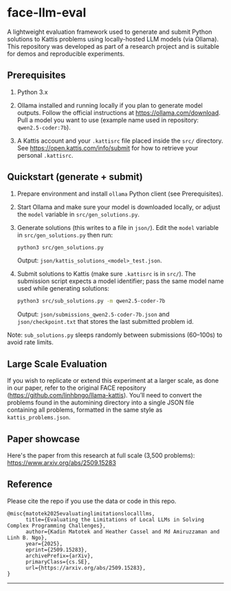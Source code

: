# face-llm-eval

A lightweight evaluation framework used to generate and submit Python solutions to Kattis problems using locally-hosted LLM models (via Ollama). This repository was developed as part of a research project and is suitable for demos and reproducible experiments. 


## Prerequisites

1. Python 3.x 

2. Ollama installed and running locally if you plan to generate model outputs. Follow the official instructions at https://ollama.com/download. Pull a model you want to use (example name used in repository: `qwen2.5-coder:7b`).

3. A Kattis account and your `.kattisrc` file placed inside the `src/` directory. See https://open.kattis.com/info/submit for how to retrieve your personal `.kattisrc`.


## Quickstart (generate + submit)

1. Prepare environment and install `ollama` Python client (see Prerequisites).

2. Start Ollama and make sure your model is downloaded locally, or adjust the `model` variable in `src/gen_solutions.py`.

3. Generate solutions (this writes to a file in `json/`). Edit the `model` variable in `src/gen_solutions.py` then run:

	```bash
	python3 src/gen_solutions.py
	```

	Output: `json/kattis_solutions_<model>_test.json`.

4. Submit solutions to Kattis (make sure `.kattisrc` is in `src/`). The submission script expects a model identifier; pass the same model name used while generating solutions:

	```bash
	python3 src/sub_solutions.py -m qwen2.5-coder-7b
	```

	Output: `json/submissions_qwen2.5-coder-7b.json` and `json/checkpoint.txt` that stores the last submitted problem id.

Note: `sub_solutions.py` sleeps randomly between submissions (60–100s) to avoid rate limits. 

## Large Scale Evaluation
If you wish to replicate or extend this experiment at a larger scale, as done in our paper, refer to the original FACE repository (https://github.com/linhbngo/llama-kattis).
You’ll need to convert the problems found in the automining directory into a single JSON file containing all problems, formatted in the same style as `kattis_problems.json`.


## Paper showcase
Here's the paper from this research at full scale (3,500 problems): https://www.arxiv.org/abs/2509.15283

## Reference

Please cite the repo if you use the data or code in this repo.

```
@misc{matotek2025evaluatinglimitationslocalllms,
      title={Evaluating the Limitations of Local LLMs in Solving Complex Programming Challenges}, 
      author={Kadin Matotek and Heather Cassel and Md Amiruzzaman and Linh B. Ngo},
      year={2025},
      eprint={2509.15283},
      archivePrefix={arXiv},
      primaryClass={cs.SE},
      url={https://arxiv.org/abs/2509.15283}, 
}
```

---